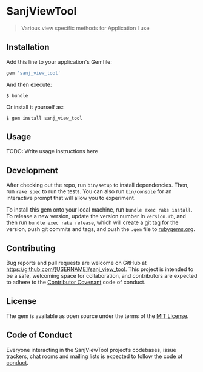 # SanjViewTool

> Various view specific methods for Application I use

## Installation

Add this line to your application's Gemfile:

```ruby
gem 'sanj_view_tool'
```

And then execute:

    $ bundle

Or install it yourself as:

    $ gem install sanj_view_tool

## Usage

TODO: Write usage instructions here

## Development

After checking out the repo, run `bin/setup` to install dependencies. Then, run `rake spec` to run the tests. You can also run `bin/console` for an interactive prompt that will allow you to experiment.

To install this gem onto your local machine, run `bundle exec rake install`. To release a new version, update the version number in `version.rb`, and then run `bundle exec rake release`, which will create a git tag for the version, push git commits and tags, and push the `.gem` file to [rubygems.org](https://rubygems.org).

## Contributing

Bug reports and pull requests are welcome on GitHub at https://github.com/[USERNAME]/sanj_view_tool. This project is intended to be a safe, welcoming space for collaboration, and contributors are expected to adhere to the [Contributor Covenant](http://contributor-covenant.org) code of conduct.

## License

The gem is available as open source under the terms of the [MIT License](https://opensource.org/licenses/MIT).

## Code of Conduct

Everyone interacting in the SanjViewTool project’s codebases, issue trackers, chat rooms and mailing lists is expected to follow the [code of conduct](https://github.com/[USERNAME]/sanj_view_tool/blob/master/CODE_OF_CONDUCT.md).
